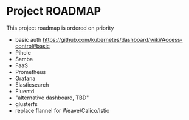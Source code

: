 # Project ROADMAP
This project roadmap is ordered on priority

* basic auth https://github.com/kubernetes/dashboard/wiki/Access-control#basic
* Pihole
* Samba
* FaaS
* Prometheus 
* Grafana
* Elasticsearch
* Fluentd
* "alternative dashboard, TBD"
* glusterfs
* replace flannel for Weave/Calico/Istio
